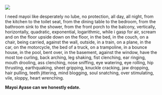 ![](https://files.catbox.moe/27dfi1.jpg)


I need mayoi like desperately no lube, no protection, all day, all night, from the kitchen to the toilet seat, from the dining table to the bedroom, from the bathroom sink to the shower, from the front porch to the balcony, vertically, horizontally, quadratic, exponential, logarithmic, while i gasp for air, scream and on the floor upside down on the floor, in the bed, in the couch, on a chair, being carried, against the wall, outside, in a train, on a plane, in the car, on the motorcycle, the bed of a truck, on a trampoline, in a bounce house, in the pool, bent over, in the basement, against the window, have the most toe curling, back arching, leg shaking, fist clenching, ear ringing, mouth drooling, ass clenching, nose sniffing, eye watering, eye rolling, hip thrusting, earthquaking, sheet gripping, knuckle cracking, jaw dropping, hair pulling, teeth jittering, mind blogging, soul snatching, over stimulating, vile, sloppy, heart wrenching.

**Mayoi Ayase can we honestly edate.**
